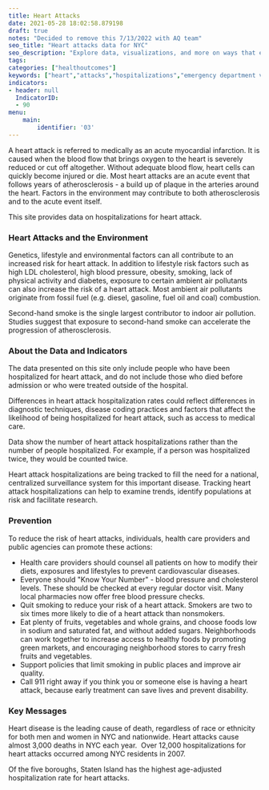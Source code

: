 ```yaml
---
title: Heart Attacks
date: 2021-05-28 18:02:58.879198
draft: true
notes: "Decided to remove this 7/13/2022 with AQ team"
seo_title: "Heart attacks data for NYC"
seo_description: "Explore data, visualizations, and more on ways that environments shape health in New York City's neighborhoods.."
tags: 
categories: ["healthoutcomes"]
keywords: ["heart","attacks","hospitalizations","emergency department visits"]
indicators:
- header: null
  IndicatorID: 
  - 90
menu:
    main:
        identifier: '03'
---
```


A heart attack is referred to medically as an acute myocardial infarction. It is caused when the blood flow that brings oxygen to the heart is severely reduced or cut off altogether. Without adequate blood flow, heart cells can quickly become injured or die. Most heart attacks are an acute event that follows years of atherosclerosis - a build up of plaque in the arteries around the heart. Factors in the environment may contribute to both atherosclerosis and to the acute event itself.

This site provides data on hospitalizations for heart attack.

### Heart Attacks and the Environment

Genetics, lifestyle and environmental factors can all contribute to an increased risk for heart attack. In addition to lifestyle risk factors such as high LDL cholesterol, high blood pressure, obesity, smoking, lack of physical activity and diabetes, exposure to certain ambient air pollutants can also increase the risk of a heart attack. Most ambient air pollutants originate from fossil fuel (e.g. diesel, gasoline, fuel oil and coal) combustion.  
  
Second-hand smoke is the single largest contributor to indoor air pollution. Studies suggest that exposure to second-hand smoke can accelerate the progression of atherosclerosis.

### About the Data and Indicators

The data presented on this site only include people who have been hospitalized for heart attack, and do not include those who died before admission or who were treated outside of the hospital.  
  
Differences in heart attack hospitalization rates could reflect differences in diagnostic techniques, disease coding practices and factors that affect the likelihood of being hospitalized for heart attack, such as access to medical care.  
  
Data show the number of heart attack hospitalizations rather than the number of people hospitalized. For example, if a person was hospitalized twice, they would be counted twice.  
  
Heart attack hospitalizations are being tracked to fill the need for a national, centralized surveillance system for this important disease. Tracking heart attack hospitalizations can help to examine trends, identify populations at risk and facilitate research.

### Prevention

To reduce the risk of heart attacks, individuals, health care providers and public agencies can promote these actions:

* Health care providers should counsel all patients on how to modify their diets, exposures and lifestyles to prevent cardiovascular diseases.
* Everyone should "Know Your Number" - blood pressure and cholesterol levels. These should be checked at every regular doctor visit. Many local pharmacies now offer free blood pressure checks.
* Quit smoking to reduce your risk of a heart attack. Smokers are two to six times more likely to die of a heart attack than nonsmokers.
* Eat plenty of fruits, vegetables and whole grains, and choose foods low in sodium and saturated fat, and without added sugars. Neighborhoods can work together to increase access to healthy foods by promoting green markets, and encouraging neighborhood stores to carry fresh fruits and vegetables.
* Support policies that limit smoking in public places and improve air quality.
* Call 911 right away if you think you or someone else is having a heart attack, because early treatment can save lives and prevent disability.

### Key Messages

Heart disease is the leading cause of death, regardless of race or ethnicity for both men and women in NYC and nationwide. Heart attacks cause almost 3,000 deaths in NYC each year.  Over 12,000 hospitalizations for heart attacks occurred among NYC residents in 2007.   
  
Of the five boroughs, Staten Island has the highest age-adjusted hospitalization rate for heart attacks.